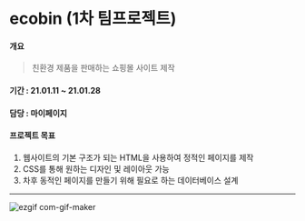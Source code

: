 # ecobin (1차 팀프로젝트)
#### 개요
> 친환경 제품을 판매하는 쇼핑몰 사이트 제작
#### 기간 : 21.01.11 ~ 21.01.28
#### 담당 : 마이페이지
#### 프로젝트 목표
1. 웹사이트의 기본 구조가 되는 HTML을 사용하여 정적인 페이지를 제작
2. CSS를 통해 원하는 디자인 및 레이아웃 가능
3. 차후 동적인 페이지를 만들기 위해 필요로 하는 데이터베이스 설계

___
![ezgif com-gif-maker](https://user-images.githubusercontent.com/68735491/106357800-9fd27900-634b-11eb-8368-363312bf8b70.gif)
